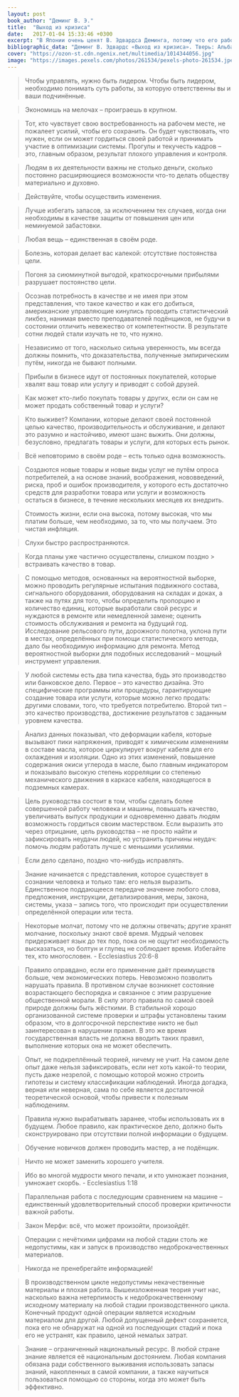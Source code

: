 ```yaml
---
layout: post
book_author: "Деминг В. Э."
title:  "Выход из кризиса"
date:   2017-01-04 15:33:46 +0300
excerpt: "В Японии очень ценят В. Эдвардса Деминга, потому что его работа в качестве консультанта помогла японской промышленности усвоить новые принципы управления и произвести революцию в качестве и производительности. Японцы очень быстро смогли восстановить  и наладить разрушенное войной хозяйство, используя 14 принципов управления доктора Деминга, и так преуспели, что очень скоро японская экономика обогнала экономику Соединённых Штатов. Прочитав его книгу «Выход из кризиса», можно многому научиться. Книга будет интересна как начинающим бизнесменам, так и руководителям больших и мелких предприятий."
bibliographic_data: "Деминг В. Эдвардс «Выход из кризиса». Тверь: Альба, 1994"
cover: "https://ozon-st.cdn.ngenix.net/multimedia/1014344056.jpg"
image: "https://images.pexels.com/photos/261534/pexels-photo-261534.jpeg?w=940&h=650&auto=compress&cs=tinysrgb"
---
```


> Чтобы управлять, нужно быть лидером. Чтобы быть лидером, необходимо понимать суть работы, за которую ответственны вы и ваши подчинённые.

> Экономишь на мелочах – проиграешь в крупном.

> Тот, кто чувствует свою востребованность на рабочем месте, не пожалеет усилий, чтобы его сохранить. Он будет чувствовать, что нужен, если он может гордиться своей работой и принимать участие в оптимизации системы. Прогулы и текучесть кадров – это, главным образом, результат плохого управления и контроля.

> Людям в их деятельности важны не столько деньги, сколько постоянно расширяющиеся возможности что-то делать обществу материально и духовно.

> Действуйте, чтобы осуществить изменения.

> Лучше избегать запасов, за исключением тех случаев, когда они необходимы в качестве защиты от повышения цен или неминуемой забастовки.

> Любая вещь – единственная в своём роде.

> Болезнь, которая делает вас калекой: отсутствие постоянства цели.

> Погоня за сиюминутной выгодой, краткосрочными прибылями разрушает постоянство цели.

> Осознав потребность в качестве и не имея при этом представления, что такое качество и как его добиться, американские управляющие кинулись проводить статистический ликбез, нанимая вместо преподавателей подёнщиков, не будучи в состоянии отличить невежество от компетентности. В результате сотни людей стали изучать не то, что нужно.

> Независимо от того, насколько сильна уверенность, мы всегда должны помнить, что доказательства, полученные эмпирическим путём, никогда не бывают полными.

> Прибыли в бизнесе идут от постоянных покупателей, которые хвалят ваш товар или услугу и приводят с собой друзей.

> Как может кто-либо покупать товары у других, если он сам не может продать собственный товар и услуги?

> Кто выживет? Компании, которые делают своей постоянной целью качество, производительность и обслуживание, и делают это разумно и настойчиво, имеют шанс выжить. Они должны, безусловно, предлагать товары и услуги, для которых есть рынок.

> Всё неповторимо в своём роде – есть только одна возможность.

> Создаются новые товары и новые виды услуг не путём опроса потребителей, а на основе знаний, воображения, нововведений, риска, проб и ошибок производителя, у которого есть достаточно средств для разработки товара или услуги и возможность остаться в бизнесе, в течение нескольких месяцев их внедрить.

> Стоимость жизни, если она высока, потому высокая, что мы платим больше, чем необходимо, за то, что мы получаем. Это чистая инфляция.

> Слухи быстро распространяются.

> Когда планы уже частично осуществлены, слишком поздно > встраивать качество в товар.

> С помощью методов, основанных на вероятностной выборке, можно проводить регулярные испытания подвижного состава, сигнального оборудования, оборудования на складах и доках, а также на путях для того, чтобы определить пропорцию и количество единиц, которые выработали свой ресурс и нуждаются в ремонте или немедленной замене; оценить стоимость обслуживания и ремонта на будущий год. Исследование рельсового пути, дорожного полотна, уклона пути в местах, определённых при помощи статистического метода, дало бы необходимую информацию для ремонта. Метод вероятностной выборки для подобных исследований – мощный инструмент управления.

> У любой системы есть два типа качества, будь это производство или банковское дело. Первое – это качество дизайна. Это специфические программы или процедуры, гарантирующие создание товара или услуги, которые можно легко продать: другими словами, того, что требуется потребителю. Второй тип – это качество производства, достижение результатов с заданным уровнем качества.

> Анализ данных показывал, что деформации кабеля, которые вызывают пики напряжения, приводят к химическим изменениям в составе масла, которое циркулирует вокруг кабеля для его охлаждения и изоляции. Одно из этих изменений, повышение содержания окиси углерода в масле, было главным индикатором и показывало высокую степень корреляции со степенью механического движения в каркасе кабеля, находящегося в подземных камерах.

> Цель руководства состоит в том, чтобы сделать более совершенной работу человека и машины, повышать качество, увеличивать выпуск продукции и одновременно давать людям возможность гордиться своим мастерством. Если выразить это через отрицание, цель руководства – не просто найти и зафиксировать неудачи людей, но устранить причины неудач: помочь людям работать лучше с меньшими усилиями.

> Если дело сделано, поздно что-нибудь исправлять.

> Знание начинается с представления, которое существует в сознании человека и только там: его нельзя выразить. Единственное поддающееся передаче значение любого слова, предложения, инструкции, детализирования, меры, закона, системы, указа – запись того, что происходит при осуществлении определённой операции или теста.

> Некоторые молчат, потому что не должны отвечать; другие хранят молчание, поскольку знают своё время.
Мудрый человек придерживает язык до тех пор, пока он не ощутит необходимость высказаться, но болтун и глупец не соблюдает время. Избегайте тех, кто многословен. - Ecclesiastius 20:6-8

> Правило оправдано, если его применение даёт преимуществ больше, чем экономических потерь. Невозможно позволить нарушать правила. В противном случае возникнет состояние возрастающего беспорядка и связанное с этим разрушение общественной морали. В силу этого правила по самой своей природе должны быть жёсткими. В стабильной хорошо организованной системе проверки и штрафы установлены таким образом, что в долгосрочной перспективе никто не был заинтересован в нарушении правил. В это же время государственная власть не должна вводить таких правил, выполнение которых она не может обеспечить.

> Опыт, не подкреплённый теорией, ничему не учит. На самом деле опыт даже нельзя зафиксировать, если нет хоть какой-то теории, пусть даже незрелой, с помощью которой можно строить гипотезы и систему классификации наблюдений. Иногда догадка, верная или неверная, сама по себе является достаточной теоретической основой, чтобы привести к полезным наблюдениям.

> Правила нужно вырабатывать заранее, чтобы использовать их в будущем. Любое правило, как практическое дело, должно быть сконструировано при отсутствии полной информации о будущем.

> Обучение новичков должен проводить мастер, а не подёнщик.

> Ничто не может заменить хорошего учителя.

> Ибо во многой мудрости много печали, и кто умножает познания, умножает скорбь. - Ecclesiastius 1:18

> Параллельная работа с последующим сравнением на машине – единственный удовлетворительный способ проверки критичности важной работы.

> Закон Мерфи: всё, что может произойти, произойдёт.

> Операции с нечёткими цифрами на любой стадии столь же недопустимы, как и запуск в производство недоброкачественных материалов.

> Никогда не пренебрегайте информацией!

> В производственном цикле недопустимы некачественные материалы и плохая работа. Вышеизложенная теория учит нас, насколько важна нетерпимость к недоброкачественному исходному материалу на любой стадии производственного цикла. Конечный продукт одной операции является исходным материалом для другой. Любой допущенный дефект сохраняется, пока его не обнаружат на одной из последующих стадий и пока его не устранят, как правило, ценой немалых затрат.

> Знание – ограниченный национальный ресурс. В любой стране знание является её национальным достоянием. Любая компания обязана ради собственного выживания использовать запасы знаний, накопленных в самой компании, а также научиться пользоваться помощью со стороны, когда это может быть эффективно.
